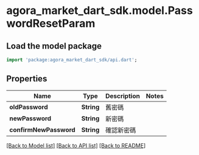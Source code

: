 # agora_market_dart_sdk.model.PasswordResetParam

## Load the model package
```dart
import 'package:agora_market_dart_sdk/api.dart';
```

## Properties
Name | Type | Description | Notes
------------ | ------------- | ------------- | -------------
**oldPassword** | **String** | 舊密碼 | 
**newPassword** | **String** | 新密碼 | 
**confirmNewPassword** | **String** | 確認新密碼 | 

[[Back to Model list]](../README.md#documentation-for-models) [[Back to API list]](../README.md#documentation-for-api-endpoints) [[Back to README]](../README.md)


